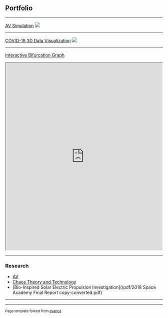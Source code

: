 ## Portfolio

---

<!--### Category Name 1 -->

[AV Simulation](/sample_page)
<img src="images/dummy_thumbnail.jpg?raw=true"/>

---
[COVID-19 3D Data Visualization](/pdf/sample_presentation.pdf)
<img src="images/dummy_thumbnail.jpg?raw=true"/>

---
[Interactive Bifurcation Graph](https://mcs.bw.edu/~adalipi15/Chaos_Theory_And_Technology_Paper.html)
<!--<img src="images/dummy_thumbnail.jpg?raw=true"/>-->
<iframe src="https://mcs.bw.edu/~adalipi15/135/bff.html" height="600" width="500" title="Biffurcation Graph"></iframe>


---

### Research

- [AV](http://example.com/)
- [Chaos Theory and Technology](https://mcs.bw.edu/~adalipi15/Chaos_Theory_And_Technology_Paper.html)
- [Bio-Inspired Solar Electric Propulsion Investigation](/pdf/2018 Space Academy Final Report copy-converted.pdf)


---




---
<p style="font-size:11px">Page template forked from <a href="https://github.com/evanca/quick-portfolio">evanca</a></p>
<!-- Remove above link if you don't want to attibute -->
